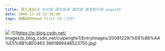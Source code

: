 ```yaml
---
title: 深入浅出C# 中文版 图文皆译 第四章 类型和引用 page145
date: 2008-12-29 22:36:00
tags: 我翻译的Head First C#（习作）
---
```

![](https://p-blog.csdn.net/images/p_blog_csdn_net/cuipengfei1/EntryImages/20081229/%E6%88%AA%E5%9B%BE03633661869447273750.jpg) ![](https://p-blog.csdn.net/
images/p_blog_csdn_net/cuipengfei1/EntryImages/20081229/%E6%88%AA%E5%9B%BE0463
3661869448523750.jpg)



